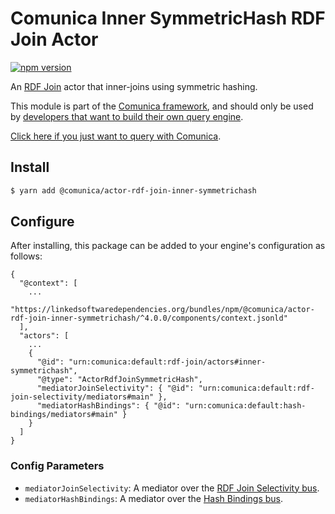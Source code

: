 # Comunica Inner SymmetricHash RDF Join Actor

[![npm version](https://badge.fury.io/js/%40comunica%2Factor-rdf-join-inner-symmetrichash.svg)](https://www.npmjs.com/package/@comunica/actor-rdf-join-inner-symmetrichash)

An [RDF Join](https://github.com/comunica/comunica/tree/master/packages/bus-rdf-join) actor that inner-joins using symmetric hashing.

This module is part of the [Comunica framework](https://github.com/comunica/comunica),
and should only be used by [developers that want to build their own query engine](https://comunica.dev/docs/modify/).

[Click here if you just want to query with Comunica](https://comunica.dev/docs/query/).

## Install

```bash
$ yarn add @comunica/actor-rdf-join-inner-symmetrichash
```

## Configure

After installing, this package can be added to your engine's configuration as follows:
```text
{
  "@context": [
    ...
    "https://linkedsoftwaredependencies.org/bundles/npm/@comunica/actor-rdf-join-inner-symmetrichash/^4.0.0/components/context.jsonld"
  ],
  "actors": [
    ...
    {
      "@id": "urn:comunica:default:rdf-join/actors#inner-symmetrichash",
      "@type": "ActorRdfJoinSymmetricHash",
      "mediatorJoinSelectivity": { "@id": "urn:comunica:default:rdf-join-selectivity/mediators#main" },
      "mediatorHashBindings": { "@id": "urn:comunica:default:hash-bindings/mediators#main" }
    }
  ]
}
```

### Config Parameters

* `mediatorJoinSelectivity`: A mediator over the [RDF Join Selectivity bus](https://github.com/comunica/comunica/tree/master/packages/bus-rdf-join-selectivity).
* `mediatorHashBindings`: A mediator over the [Hash Bindings bus](https://github.com/comunica/comunica/tree/master/packages/bus-hash-bindings).
